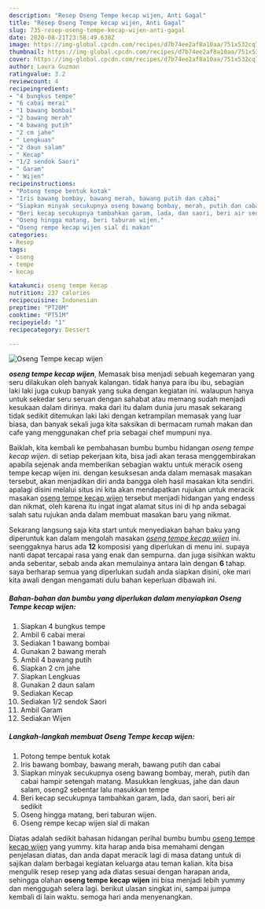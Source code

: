 ```yaml
---
description: "Resep Oseng Tempe kecap wijen, Anti Gagal"
title: "Resep Oseng Tempe kecap wijen, Anti Gagal"
slug: 735-resep-oseng-tempe-kecap-wijen-anti-gagal
date: 2020-08-21T23:58:49.638Z
image: https://img-global.cpcdn.com/recipes/d7b74ee2af8a10aa/751x532cq70/oseng-tempe-kecap-wijen-foto-resep-utama.jpg
thumbnail: https://img-global.cpcdn.com/recipes/d7b74ee2af8a10aa/751x532cq70/oseng-tempe-kecap-wijen-foto-resep-utama.jpg
cover: https://img-global.cpcdn.com/recipes/d7b74ee2af8a10aa/751x532cq70/oseng-tempe-kecap-wijen-foto-resep-utama.jpg
author: Laura Guzman
ratingvalue: 3.2
reviewcount: 4
recipeingredient:
- "4 bungkus tempe"
- "6 cabai merai"
- "1 bawang bombai"
- "2 bawang merah"
- "4 bawang putih"
- "2 cm jahe"
- " Lengkuas"
- "2 daun salam"
- " Kecap"
- "1/2 sendok Saori"
- " Garam"
- " Wijen"
recipeinstructions:
- "Potong tempe bentuk kotak"
- "Iris bawang bombay, bawang merah, bawang putih dan cabai"
- "Siapkan minyak secukupnya oseng bawang bombay, merah, putih dan cabai hampir setengah matang. Masukkan lengkuas, jahe dan daun salam, oseng2 sebentar lalu masukkan tempe"
- "Beri kecap secukupnya tambahkan garam, lada, dan saori, beri air sedikit"
- "Oseng hingga matang, beri taburan wijen."
- "Oseng rempe kecap wijen sial di makan"
categories:
- Resep
tags:
- oseng
- tempe
- kecap

katakunci: oseng tempe kecap 
nutrition: 237 calories
recipecuisine: Indonesian
preptime: "PT20M"
cooktime: "PT51M"
recipeyield: "1"
recipecategory: Dessert

---
```



![Oseng Tempe kecap wijen](https://img-global.cpcdn.com/recipes/d7b74ee2af8a10aa/751x532cq70/oseng-tempe-kecap-wijen-foto-resep-utama.jpg)

<b><i>oseng tempe kecap wijen</i></b>, Memasak bisa menjadi sebuah kegemaran yang seru dilakukan oleh banyak kalangan. tidak hanya para ibu ibu, sebagian laki laki juga cukup banyak yang suka dengan kegiatan ini. walaupun hanya untuk sekedar seru seruan dengan sahabat atau memang sudah menjadi kesukaan dalam dirinya. maka dari itu dalam dunia juru masak sekarang tidak sedikit ditemukan laki laki dengan ketrampilan memasak yang luar biasa, dan banyak sekali juga kita saksikan di bermacam rumah makan dan cafe yang menggunakan chef pria sebagai chef mumpuni nya.

Baiklah, kita kembali ke pembahasan bumbu bumbu hidangan <i>oseng tempe kecap wijen</i>. di setiap pekerjaan kita, bisa jadi akan terasa menggembirakan apabila sejenak anda memberikan sebagian waktu untuk meracik oseng tempe kecap wijen ini. dengan kesuksesan anda dalam memasak masakan tersebut, akan menjadikan diri anda bangga oleh hasil masakan kita sendiri. apalagi disini melalui situs ini kita akan mendapatkan rujukan untuk meracik masakan <u>oseng tempe kecap wijen</u> tersebut menjadi hidangan yang endess dan nikmat, oleh karena itu ingat ingat alamat situs ini di hp anda sebagai salah satu rujukan anda dalam membuat masakan baru yang nikmat.




Sekarang langsung saja kita start untuk menyediakan bahan baku yang diperuntuk kan dalam mengolah masakan <u><i>oseng tempe kecap wijen</i></u> ini. seenggaknya harus ada <b>12</b> komposisi yang diperlukan di menu ini. supaya nanti dapat tercapai rasa yang enak dan sempurna. dan juga sisihkan waktu anda sebentar, sebab anda akan memulainya antara lain dengan <b>6</b> tahap. saya berharap semua yang diperlukan sudah anda siapkan disini, oke mari kita awali dengan mengamati dulu bahan keperluan dibawah ini.

<!--inarticleads1-->

##### Bahan-bahan dan bumbu yang diperlukan dalam menyiapkan Oseng Tempe kecap wijen:

1. Siapkan 4 bungkus tempe
1. Ambil 6 cabai merai
1. Sediakan 1 bawang bombai
1. Gunakan 2 bawang merah
1. Ambil 4 bawang putih
1. Siapkan 2 cm jahe
1. Siapkan  Lengkuas
1. Gunakan 2 daun salam
1. Sediakan  Kecap
1. Sediakan 1/2 sendok Saori
1. Ambil  Garam
1. Sediakan  Wijen




<!--inarticleads2-->

##### Langkah-langkah membuat Oseng Tempe kecap wijen:

1. Potong tempe bentuk kotak
1. Iris bawang bombay, bawang merah, bawang putih dan cabai
1. Siapkan minyak secukupnya oseng bawang bombay, merah, putih dan cabai hampir setengah matang. Masukkan lengkuas, jahe dan daun salam, oseng2 sebentar lalu masukkan tempe
1. Beri kecap secukupnya tambahkan garam, lada, dan saori, beri air sedikit
1. Oseng hingga matang, beri taburan wijen.
1. Oseng rempe kecap wijen sial di makan




Diatas adalah sedikit bahasan hidangan perihal bumbu bumbu <u>oseng tempe kecap wijen</u> yang yummy. kita harap anda bisa memahami dengan penjelasan diatas, dan anda dapat meracik lagi di masa datang untuk di sajikan dalam berbagai kegiatan keluarga atau teman kalian. kita bisa mengulik resep resep yang ada diatas sesuai dengan harapan anda, sehingga olahan <b>oseng tempe kecap wijen</b> ini bisa menjadi lebih yummy dan menggugah selera lagi. berikut ulasan singkat ini, sampai jumpa kembali di lain waktu. semoga hari anda menyenangkan.
